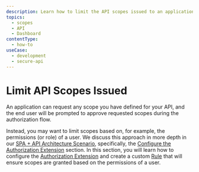 ```yaml
---
description: Learn how to limit the API scopes issued to an application.
topics:
  - scopes
  - API
  - Dashboard
contentType:
  - how-to
useCase:
  - development
  - secure-api
---
```


# Limit API Scopes Issued

An application can request any scope you have defined for your API, and the end user will be prompted to approve requested scopes during the authorization flow. 

Instead, you may want to limit scopes based on, for example, the permissions (or role) of a user. We discuss this approach in more depth in our [SPA + API Architecture Scenario](/architecture-scenarios/spa-api), specifically, the [Configure the Authorization Extension](/architecture-scenarios/spa-api/part-2#configure-the-authorization-extension) section. In this section, you will learn how to configure the [Authorization Extension](/extensions/authorization-extension) and create a custom [Rule](/rules) that will ensure scopes are granted based on the permissions of a user.
